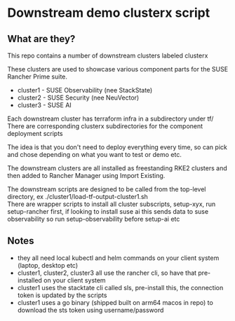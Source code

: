 # Downstream demo clusterx script

## What are they?
This repo contains a number of downstream clusters labeled clusterx  

These clusters are used to showcase various component parts for the SUSE Rancher Prime suite.

* cluster1 - SUSE Observability (nee StackState)
* cluster2 - SUSE Security (nee NeuVector)
* cluster3 - SUSE AI

Each downstream cluster has terraform infra in a subdirectory under tf/  
There are corresponding clusterx subdirectories for the component deployment scripts  

The idea is that you don't need to deploy everything every time, so can pick and chose depending on what you want to test or demo etc.  

The downstream clusters are all installed as freestanding RKE2 clusters and then added to Rancher Manager using Import Existing.

The downstream scripts are designed to be called from the top-level directory, ex ./cluster1/load-tf-output-cluster1.sh  
There are wrapper scripts to install all cluster subscripts, setup-xyx, run setup-rancher first, if looking to install suse ai this sends data to suse observability so run setup-observability before setup-ai etc

## Notes
* they all need local kubectl and helm commands on your client system (laptop, desktop etc)
* cluster1, cluster2, cluster3 all use the rancher cli, so have that pre-installed on your client system
* cluster1 uses the stacktate cli called sls, pre-install this, the connection token is updated by the scripts
* cluster1 uses a go binary (shipped built on arm64 macos in repo) to download the sts token using username/password


